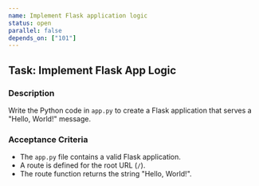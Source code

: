 ```yaml
---
name: Implement Flask application logic
status: open
parallel: false
depends_on: ["101"]
---
```


## Task: Implement Flask App Logic

### Description

Write the Python code in `app.py` to create a Flask application that serves a "Hello, World!" message.

### Acceptance Criteria

- The `app.py` file contains a valid Flask application.
- A route is defined for the root URL (`/`).
- The route function returns the string "Hello, World!".
